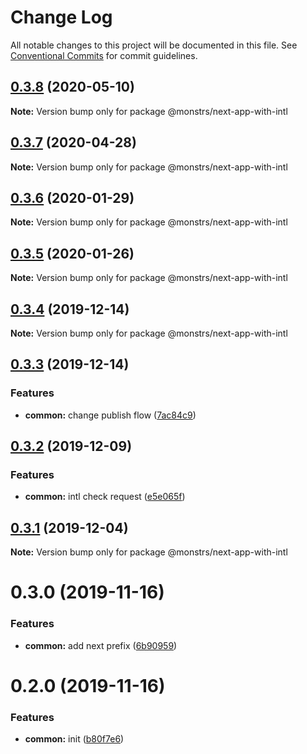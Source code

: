 # Change Log

All notable changes to this project will be documented in this file.
See [Conventional Commits](https://conventionalcommits.org) for commit guidelines.

## [0.3.8](https://github.com/monstrs-lab/nextjs-modules/compare/@monstrs/next-app-with-intl@0.3.7...@monstrs/next-app-with-intl@0.3.8) (2020-05-10)

**Note:** Version bump only for package @monstrs/next-app-with-intl





## [0.3.7](https://github.com/monstrs-lab/nextjs-modules/compare/@monstrs/next-app-with-intl@0.3.6...@monstrs/next-app-with-intl@0.3.7) (2020-04-28)

**Note:** Version bump only for package @monstrs/next-app-with-intl

## [0.3.6](https://github.com/monstrs-lab/nextjs-modules/compare/@monstrs/next-app-with-intl@0.3.5...@monstrs/next-app-with-intl@0.3.6) (2020-01-29)

**Note:** Version bump only for package @monstrs/next-app-with-intl

## [0.3.5](https://github.com/monstrs-lab/nextjs-modules/compare/@monstrs/next-app-with-intl@0.3.4...@monstrs/next-app-with-intl@0.3.5) (2020-01-26)

**Note:** Version bump only for package @monstrs/next-app-with-intl

## [0.3.4](https://github.com/monstrs-lab/nextjs-modules/compare/@monstrs/next-app-with-intl@0.3.3...@monstrs/next-app-with-intl@0.3.4) (2019-12-14)

**Note:** Version bump only for package @monstrs/next-app-with-intl

## [0.3.3](https://github.com/monstrs-lab/nextjs-modules/compare/@monstrs/next-app-with-intl@0.3.2...@monstrs/next-app-with-intl@0.3.3) (2019-12-14)

### Features

- **common:** change publish flow ([7ac84c9](https://github.com/monstrs-lab/nextjs-modules/commit/7ac84c94b89cd2ab5cf62c398c45d447567dd682))

## [0.3.2](https://github.com/monstrs-lab/nextjs-modules/compare/@monstrs/next-app-with-intl@0.3.1...@monstrs/next-app-with-intl@0.3.2) (2019-12-09)

### Features

- **common:** intl check request ([e5e065f](https://github.com/monstrs-lab/nextjs-modules/commit/e5e065f2ecfef462715dcb2e11381cdaf3955a6b))

## [0.3.1](https://github.com/monstrs-lab/nextjs-modules/compare/@monstrs/next-app-with-intl@0.3.0...@monstrs/next-app-with-intl@0.3.1) (2019-12-04)

**Note:** Version bump only for package @monstrs/next-app-with-intl

# 0.3.0 (2019-11-16)

### Features

- **common:** add next prefix ([6b90959](https://github.com/monstrs-lab/nextjs-modules/commit/6b90959f86b8f0fb7bf1e64bd1ccf00b6d664188))

# 0.2.0 (2019-11-16)

### Features

- **common:** init ([b80f7e6](https://github.com/monstrs-lab/nextjs-modules/commit/b80f7e6c4c3e1853c835070ea30980096986a616))
